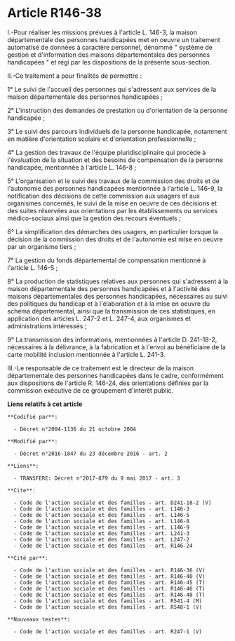# Article R146-38

I.-Pour réaliser les missions prévues à l'article L. 146-3, la maison départementale des personnes handicapées met en oeuvre
un traitement automatisé de données à caractère personnel, dénommé " système de gestion et d'information des maisons
départementales des personnes handicapées " et régi par les dispositions de la présente sous-section. 

II.-Ce traitement a pour finalités de permettre : 

1° Le suivi de l'accueil des personnes qui s'adressent aux services de la maison départementale des personnes handicapées ; 

2° L'instruction des demandes de prestation ou d'orientation de la personne handicapée ; 

3° Le suivi des parcours individuels de la personne handicapée, notamment en matière d'orientation scolaire et d'orientation
professionnelle ; 

4° La gestion des travaux de l'équipe pluridisciplinaire qui procède à l'évaluation de la situation et des besoins de
compensation de la personne handicapée, mentionnée à l'article L. 146-8 ; 

5° L'organisation et le suivi des travaux de la commission des droits et de l'autonomie des personnes handicapées mentionnée
à l'article L. 146-9, la notification des décisions de cette commission aux usagers et aux organismes concernés, le suivi de
la mise en oeuvre de ces décisions et des suites réservées aux orientations par les établissements ou services médico-sociaux
ainsi que la gestion des recours éventuels ; 

6° La simplification des démarches des usagers, en particulier lorsque la décision de la commission des droits et de
l'autonomie est mise en oeuvre par un organisme tiers ; 

7° La gestion du fonds départemental de compensation mentionné à l'article L. 146-5 ; 

8° La production de statistiques relatives aux personnes qui s'adressent à la maison départementale des personnes handicapées
et à l'activité des maisons départementales des personnes handicapées, nécessaires au suivi des politiques du handicap et à
l'élaboration et à la mise en oeuvre du schéma départemental, ainsi que la transmission de ces statistiques, en application
des articles L. 247-2 et L. 247-4, aux organismes et administrations intéressés ; 

9° La transmission des informations, mentionnées à l'article D. 241-18-2, nécessaires à la délivrance, à la fabrication et à
l'envoi au bénéficiaire de la carte mobilité inclusion mentionnée à l'article L. 241-3. 

III.-Le responsable de ce traitement est le directeur de la maison départementale des personnes handicapées dans le cadre,
conformément aux dispositions de l'article R. 146-24, des orientations définies par la commission exécutive de ce groupement
d'intérêt public.

**Liens relatifs à cet article**

	**Codifié par**:

	  - Décret n°2004-1136 du 21 octobre 2004

	**Modifié par**:

	  - Décret n°2016-1847 du 23 décembre 2016 - art. 2

	**Liens**:

	  - TRANSFERE: Décret n°2017-879 du 9 mai 2017 - art. 3

	**Cite**:

	  - Code de l'action sociale et des familles - art. D241-18-2 (V)
	  - Code de l'action sociale et des familles - art. L146-3
	  - Code de l'action sociale et des familles - art. L146-5
	  - Code de l'action sociale et des familles - art. L146-8
	  - Code de l'action sociale et des familles - art. L146-9
	  - Code de l'action sociale et des familles - art. L241-3
	  - Code de l'action sociale et des familles - art. L247-2
	  - Code de l'action sociale et des familles - art. R146-24

	**Cité par**:

	  - Code de l'action sociale et des familles - art. R146-36 (V)
	  - Code de l'action sociale et des familles - art. R146-40 (V)
	  - Code de l'action sociale et des familles - art. R146-45 (T)
	  - Code de l'action sociale et des familles - art. R146-46 (T)
	  - Code de l'action sociale et des familles - art. R146-48 (T)
	  - Code de l'action sociale et des familles - art. R541-4 (M)
	  - Code de l'action sociale et des familles - art. R548-1 (V)

	**Nouveaux textes**:

	  - Code de l'action sociale et des familles - art. R247-1 (V)
